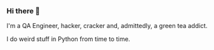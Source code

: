 ### Hi there 👋

I'm a QA Engineer, hacker, cracker and, admittedly, a green tea addict.

I do weird stuff in Python from time to time.
